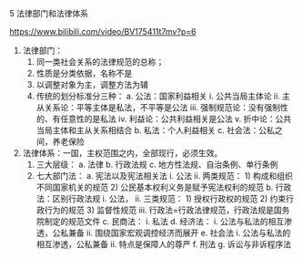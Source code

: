 5 法律部门和法律体系

https://www.bilibili.com/video/BV175411t7mv?p=6

1. 法律部门：
	1. 同一类社会关系的法律规范的总称；
	2. 性质是分类依据，名称不是
	3. 以调整对象为主，调整方法为辅
	4. 传统的划分标准分三种：
		a. 公法：国家利益相关
			i. 公共当局主体论
			ii. 主从关系论：平等主体是私法，不平等是公法
			iii. 强制规范论：没有强制性的、有任意性的是私法
			iv. 利益论：公共利益相关是公法
			v. 折中论：公共当局主体和主从关系相结合
		b. 私法：个人利益相关
		c. 社会法：公私之间，养老保险 
2. 法律体系：一国，主权范围之内，全部现行，必须生效。
	1. 三大层级：
		a. 法律
		b. 行政法规
		c. 地方性法规、自治条例、单行条例
	2. 七大部门法：
		a. 宪法以及宪法相关法
			i. 公法
			ii. 两类规范：
				1) 构成和组织不同国家机关的规范
				2) 公民基本权利义务是赋予宪法权利的规范
		b. 行政法：区别行政法规
			i. 公法，
			ii. 三类规范：
				1) 授权行政权的规范
				2) 约束行政行为的规范
				3) 监督性规范
			iii. 行政法=行政法律规范，行政法规是国务院制定的规范文件
		c. 民商法：
			i. 私法
		d. 经济法：
			i. 公法与私法的相互渗透，公私兼备
			ii. 围绕国家宏观调控经济而展开
		e. 社会法
			i. 公法与私法的相互渗透，公私兼备
			ii. 特点是保障人的尊严
		f. 刑法
		g. 诉讼与非诉程序法

